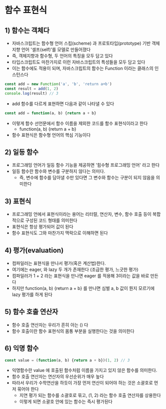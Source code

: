 # 함수 표현식
## 1) 함수는 객체다
- 자바스크립트는 함수형 언어 스킴(scheme) 과 프로토타입(prototype) 기반 객체 지향 언어 '셀프(self)'를 모델로 만들어졌다
- 즉, 객체지향과 함수형, 두 언어의 특징을 모두 담고 있다
- 타입스크립트도 마찬가지로 이런 자바스크립트의 특성들을 모두 담고 있다
- 이는 함수에도 적용이 되며, 자바스크립트의 함수는 Function 이라는 클래스의 인스턴스다
```typescript
const add = new Function('a', 'b', 'return a+b')
const result = add(1, 2)
console.log(result) // 3
```

- add 함수를 다르게 표현하면 다음과 같이 나타낼 수 있다
```typescript
const add = function(a, b) {return a + b}
```
- 이렇게 함수 선언문에서 함수 이름을 제외한 코드를 함수 표현식이라고 한다
  - function(a, b) {return a + b}
- 함수 표현식은 함수형 언어의 핵심 기능이다

## 2) 일등 함수
- 프로그래밍 언어가 일등 함수 기능을 제공하면 '힘수형 프로그래밍 언어' 라고 한다
- 일등 함수란 함수와 변수를 구분하지 않다는 의미다.
  - 즉, 변수에 함수를 담아낼 수만 있다면 그 변수와 함수는 구분이 되지 않음을 의미한다

## 3) 표현식
- 프로그래밍 언에서 표현식이라는 용어는 리터럴, 연산자, 변수, 함수 호출 등이 복합적으로 구성된 코드 형태를 의미한다
- 표현식은 항상 평가되어 값이 된다
- 함수 표현식도 그와 마찬가지 맥락으로 이해하면 된다

## 4) 평가(evaluation)
- 컴파일러는 표현식을 만나서 평가(혹은 계산법)한다.
- 여기에는 eager, 와 lazy 두 개가 존재한다 (조급한 평가, 느긋한 평가)
- 컴파일러가 1 + 2 라는 표현식을 만나면 eager 를 적용해 3이라는 값을 바로 만든다
- 하지만 function(a, b) {return a + b} 를 만나면 심벌 a, b 값이 뭔지 모르기에 lazy 평가를 하게 된다

## 5) 함수 호출 연산자
- 함수 호출 연산자는 우리가 흔히 아는 () 다
- 함수 호출이란 함수 표현식의 몸통 부분을 실행한다는 것을 의미한다

## 6) 익명 함수
```typescript
const value = (function(a, b) {return a + b})(1, 2) // 3
```
- 익명함수란 value 에 호출된 함수처럼 이름을 가지고 있지 않은 함수를 의미한다.
- 함수 호출 연산자는 연산자의 우선순위가 매우 높다
- 따라서 우리가 수학연산을 하듯이 가장 먼저 연산이 되어야 하는 것은 소괄호로 먼저 묶어야 한다
  - 지연 평가 되는 함수를 소괄호로 묶고, (1, 2) 라는 함수 호출 연산자를 상용한다
  - 이렇게 되면 소괄호 안에 있는 함수는 즉시 평가된다


